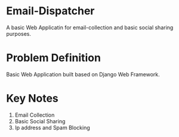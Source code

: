 # Email-Dispatcher
  A basic Web Applicatin for email-collection and basic social sharing purposes.

# Problem Definition
  Basic Web Application built based on Django Web Framework.

# Key Notes
  <ol>
    <li> Email Collection </li>
    <li> Basic Social Sharing </li>
    <li> Ip address and Spam Blocking </li>
  </ol>


